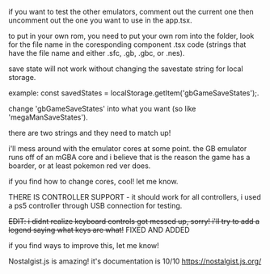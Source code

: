 if you want to test the other emulators, comment out the current one then uncomment out the one you want to use in the app.tsx.

to put in your own rom, you need to put your own rom into the folder, look for the file name in the coresponding component .tsx code (strings that have the file name and either .sfc, .gb, .gbc, or .nes).

save state will not work without changing the savestate string for local storage.

example: const savedStates = localStorage.getItem('gbGameSaveStates');.

change 'gbGameSaveStates' into what you want (so like 'megaManSaveStates').

there are two strings and they need to match up!

i'll mess around with the emulator cores at some point. the GB emulator runs off of an mGBA core and i believe that is the reason the game has a boarder, or at least pokemon red ver does.

if you find how to change cores, cool! let me know.

THERE IS CONTROLLER SUPPORT - it should work for all controllers, i used a ps5 controller through USB connection for testing.

~~EDIT: i didnt realize keyboard controls got messed up, sorry! i'll try to add a legend  saying what keys are what!~~ FIXED AND ADDED

if you find ways to improve this, let me know!

Nostalgist.js is amazing! it's documentation is 10/10
https://nostalgist.js.org/
